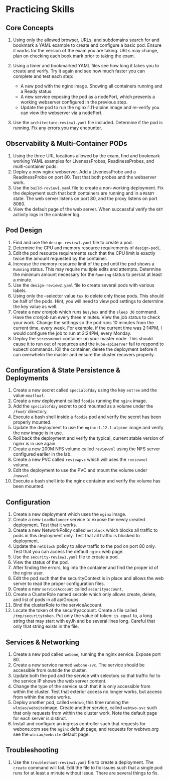 # Practicing Skills

## Core Concepts

1. Using  only  the  allowed  browser,  URLs,  and  subdomains  search  for  and  bookmark  a  YAML  example  to  create  and
configure a basic pod. Ensure it works for the version of the exam you are taking. URLs may change, plan on checking
each book mark prior to taking the exam.
2. Using a timer and bookmarked YAML files see how long it takes you to create and verify. Try it again and see how much
faster you can complete and test each step:

    * A new pod with the nginx image. Showing all containers running and a Ready status.
    * A new service exposing the pod as a nodePort, which presents a working webserver configured in the previous step.
    * Update the pod to run the nginx:1.11-alpine image and re-verify you can view the webserver via a nodePort.

3. Use the `architecture-review1.yaml` file included. Determine if the pod is running. Fix any errors you may encounter.

## Observability & Multi-Container PODs

1. Using the three URL locations allowed by the exam, find and bookmark working YAML examples for LivenessProbes, ReadinessProbes, and multi-container pods.
2. Deploy a new nginx webserver. Add a LivenessProbe and a ReadinessProbe on port 80. Test that both probes and the webserver work.
3. Use the `build-review1.yaml` file to create a non-working deployment.  Fix the deployment such that both containers are running and in a `READY` state. The web server listens on port 80, and the proxy listens on port 8080.
4. View the default page of the web server. When successful verify the `GET` activity logs in the container log.

## Pod Design

1. Find and use the `design-review1.yaml` file to create a pod.
2. Determine the CPU and memory resource requirements of `design-pod1`.
3. Edit the pod resource requirements such that the CPU limit is exactly twice the amount requested by the container.
4. Increase the memory resource limit of the pod until the pod shows a `Running` status.  This may require multiple edits and attempts. Determine the minimum amount necessary for the `Running` status to persist at least a minute.
5. Use the `design-review2.yaml` file to create several pods with various labels.
6. Using only the –selector value `tux` to delete only those pods. This should be half of the pods. Hint, you will need to view pod settings to determine the key value as well.
7. Create a new cronjob which runs `busybox` and the `sleep 30` command.  Have the cronjob run every three minutes. View the job status to check your work.  Change the settings so the pod runs 10 minutes from the current time, every week. For example, if the current time was 2:14PM, I would configure the job to run at 2:24PM, every Monday.
8. Deploy the `stressmeout` container on your master node. This should cause it to run out of resources and the `kube-apiserver` fail to respond to kubectl commands.  Kill the container, delete the deployment before it can overwhelm the master and ensure the cluster recovers properly.

## Configuration & State Persistence & Deployments

1. Create a new secret called `specialofday` using the key `entree` and the value `meatloaf`.
2. Create a new deployment called `foodie` running the `nginx` image.
3. Add the `specialofday` secret to pod mounted as a volume under the `/food/` directory. 
4. Execute a bash shell inside a `foodie` pod and verify the secret has been properly mounted.
5. Update the deployment to use the `nginx:1.12.1-alpine` image and verify the new image is in use.
6. Roll back the deployment and verify the typical, current stable version of nginx is in use again.
7. Create a new 200M NFS volume called `reviewvol` using the NFS server configured earlier in the lab.
8. Create a new PVC called `reviewpvc` which will uses the `reviewvol` volume.
9. Edit the deployment to use the PVC and mount the volume under `/newvol`
10. Execute a bash shell into the nginx container and verify the volume has been mounted.

## Configuration

1. Create a new deployment which uses the `nginx` image.
2. Create a new `LoadBalancer` service to expose the newly created deployment. Test that it works.
3. Create a new NetworkPolicy called `netblock` which blocks all traffic to pods in this deployment only. Test that all traffic is blocked to deployment.
4. Update the `netblock` policy to allow traffic to the pod on port 80 only.  Test that you can access the default `nginx` web page.
5. Use the `security-review1.yaml` file to create a pod.
6. View the status of the pod.
7. After finding the errors, log into the container and find the proper id of the nginx user.
8. Edit the pod such that the securityContext is in place and allows the web server to read the proper configuration files.
9. Create a new `serviceAccount` called `securityaccount`.
10. Create a ClusterRole named secrole which only allows create, delete, and list of pods in all apiGroups.
11. Bind the clusterRole to the serviceAccount.
12. Locate the token of the securityaccount.  Create a file called `/tmp/securitytoken`.  Put only the value of token: `is equal` to, a long string that may start with eyJh and be several lines long. Careful that only that string exists in the file.

## Services & Networking

1. Create a new pod called `webone`, running the nginx service. Expose port 80.
2. Create a new service named `webone-svc`. The service should be accessible from outside the cluster.
3. Update both the pod and the service with selectors so that traffic for to the service IP shows the web server content.
4. Change the type of the service such that it is only accessible from within the cluster. Test that exterior access no longer works, but access from within the node works.
5. Deploy  another  pod,  called `webtwo`,  this  time  running  the `wlniao/website`image. Create another service, called `webtwo-svc` such that only requests from within the cluster work. Note the default page for each server is distinct.
6. Install and configure an ingress controller such that requests for webone.com see the `nginx` default page, and requests for webtwo.org see the `wlniao/website` default page.

## Troubleshooting

1. Use the `troubleshoot-review1.yaml` file to create a deployment. The `create` command will fail. Edit the file to fix issues such that a single pod runs for at least a minute without issue. There are several things to fix.


